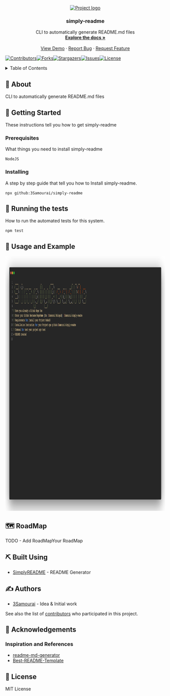 <!--
*** Thanks for use SimplyREADME.
***
***
*** To find what you do complete. Do a search (Ctrl/Cmd-F) «TODO»
***
-->
<p align="center">
  <a href="" rel="noopener">
 <img width=200px height=200px src="https://via.placeholder.com/200x200.png?text=LOGO" alt="Project logo"></a>
</p>

<h3 align="center">simply-readme</h3>
 <p align="center">
    CLI to automatically generate README.md files
    <br />
    <a href="https://github.com/3Samourai/simply-readme#about"><strong>Explore the docs »</strong></a>
    <br />
    <br />
    <a href="#usage">View Demo</a>
    ·
    <a href="https://github.com/3Samourai/simply-readme/issues">Report Bug</a>
    ·
    <a href="https://github.com/3Samourai/simply-readme/issues">Request Feature</a>
  </p>
  
[![Contributors][contributors-shield]][contributors-url][![Forks][forks-shield]][forks-url][![Stargazers][stars-shield]][stars-url][![Issues][issues-shield]][issues-url][![License][license-shield]][license-url]

<details>
  <summary>Table of Contents</summary>
  <ol>
    <li>
      <a href="#about">About The Project</a>
      <ul>
        <li><a href="#built-with">Built With</a></li>
      </ul>
    </li>
    <li>
      <a href="#getting_started">Getting Started</a>
      <ul>
        <li><a href="#prerequisites">Prerequisites</a></li>
        <li><a href="#installing">Installing</a></li>
      </ul>
    </li>
     <li><a href="#tests">Running the tests</a></li>
    <li><a href="#usage">Usage and Example</a></li>
    <li><a href="#roadmap">Roadmap</a></li>
    <li><a href="#built_using">Built Using</a></li>
    <li><a href="#authors">Authors</a></li>
    <li><a href="#acknowledgement">Acknowledgement</a></li>
    <li><a href="#license">License</a></li>

  </ol>
</details>

## 🧐 About <a name = "about"></a>
CLI to automatically generate README.md files

## 🏁 Getting Started <a name = "getting_started"></a>
These instructions tell you how to get simply-readme

### Prerequisites
What things you need to install simply-readme

```
NodeJS 
```

### Installing
A step by step guide that tell you how to Install simply-readme.

```
npx github:3Samourai/simply-readme
```

## 🔧 Running the tests <a name = "tests"></a>
How to run the automated tests for this system.

```
npm test
```

## 🎈 Usage and Example <a name="usage"></a>

 <img width=800px height=800px src="https://raw.githubusercontent.com/3Samourai/simply-readme/main/lib/img.jpeg" alt="GIF Example"></a>

## 🗺 RoadMap <a name = "roadmap"></a>
TODO - Add RoadMapYour RoadMap

## ⛏️ Built Using <a name = "built_using"></a>
- [SimplyREADME](https://github.com/3Samourai/simply-readme/) - README Generator


## ✍️ Authors <a name = "authors"></a>
- [3Samourai](https://github.com/3Samourai) - Idea & Initial work

See also the list of [contributors](https://github.com/https://github.com/3Samourai/simply-readme/contributors) who participated in this project.

## 🎉 Acknowledgements <a name = "acknowledgement"></a>
### Inspiration and References
- [readme-md-generator](https://github.com/kefranabg/readme-md-generator)
- [Best-README-Template](https://github.com/othneildrew/Best-README-Template)

## 🎉 License <a name = "license"></a>
MIT License

[contributors-shield]: https://img.shields.io/github/contributors/3Samourai/simply-readme.svg?style=for-the-badge 
[contributors-url]: https://github.com/3Samourai/simply-readme/graphs/contributors 
[forks-shield]: https://img.shields.io/github/forks/3Samourai/simply-readme.svg?style=for-the-badge 
[forks-url]: https://github.com/3Samourai/simply-readme/network/members 
[stars-shield]: https://img.shields.io/github/stars/3Samourai/simply-readme.svg?style=for-the-badge 
[stars-url]: https://github.com/3Samourai/simply-readme/stargazers 
[issues-shield]: https://img.shields.io/github/issues/3Samourai/simply-readme.svg?style=for-the-badge 
[issues-url]: https://github.com/3Samourai/simply-readme/issues 
[license-shield]: https://img.shields.io/github/license/3Samourai/simply-readme.svg?style=for-the-badge 
[license-url]: https://github.com/3Samourai/simply-readme/blob/master/LICENSE.txt 
